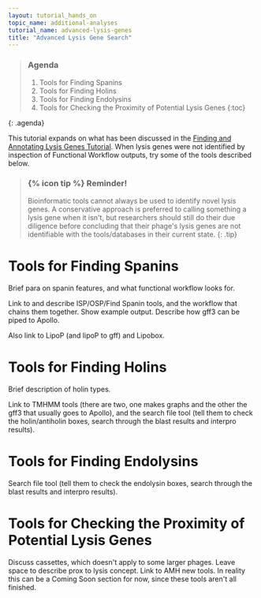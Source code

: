 ```yaml
---
layout: tutorial_hands_on
topic_name: additional-analyses
tutorial_name: advanced-lysis-genes
title: "Advanced Lysis Gene Search"
---
```

> ### Agenda
>
> 1. Tools for Finding Spanins
> 2. Tools for Finding Holins
> 3. Tools for Finding Endolysins
> 4. Tools for Checking the Proximity of Potential Lysis Genes
> {:toc}
>
{: .agenda}

This tutorial expands on what has been discussed in the [Finding and Annotating Lysis Genes Tutorial](https://cpt.tamu.edu/training-material/topics/additional-analyses/tutorials/finding-lysis-genes/tutorial.html). When lysis genes were not identified by inspection of Functional Workflow outputs, try some of the tools described below.

> ### {% icon tip %} Reminder!
> Bioinformatic tools cannot always be used to identify novel lysis genes. A conservative approach is preferred to calling something a lysis gene when it isn't, but researchers should still do their due diligence before concluding that their phage's lysis genes are not identifiable with the tools/databases in their current state.
{: .tip}


# Tools for Finding Spanins
Brief para on spanin features, and what functional workflow looks for.

Link to and describe ISP/OSP/Find Spanin tools, and the workflow that chains them together. Show example output. Describe how gff3 can be piped to Apollo.

Also link to LipoP (and lipoP to gff) and Lipobox.


# Tools for Finding Holins
Brief description of holin types.

Link to TMHMM tools (there are two, one makes graphs and the other the gff3 that usually goes to Apollo), and the search file tool (tell them to check the holin/antiholin boxes, search through the blast results and interpro results).


# Tools for Finding Endolysins
Search file tool (tell them to check the endolysin boxes, search through the blast results and interpro results).


# Tools for Checking the Proximity of Potential Lysis Genes
Discuss cassettes, which doesn't apply to some larger phages. Leave space to describe prox to lysis concept. Link to AMH new tools. In reality this can be a Coming Soon section for now, since these tools aren't all finished.
